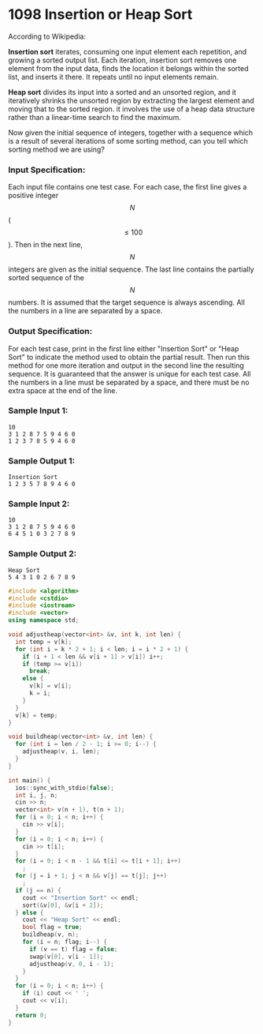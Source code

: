 # 1098 Insertion or Heap Sort
According to Wikipedia:

**Insertion sort** iterates, consuming one input element each repetition, and growing a sorted output list. Each iteration, insertion sort removes one element from the input data, finds the location it belongs within the sorted list, and inserts it there. It repeats until no input elements remain.

**Heap sort** divides its input into a sorted and an unsorted region, and it iteratively shrinks the unsorted region by extracting the largest element and moving that to the sorted region. it involves the use of a heap data structure rather than a linear-time search to find the maximum.

Now given the initial sequence of integers, together with a sequence which is a result of several iterations of some sorting method, can you tell which sorting method we are using?

### Input Specification:

Each input file contains one test case.  For each case, the first line gives a positive integer $$N$$ ($$\le 100$$).  Then in the next line, $$N$$ integers are given as the initial sequence.  The last line contains the partially sorted sequence of the $$N$$ numbers.  It is assumed that the target sequence is always ascending.  All the numbers in a line are separated by a space.

### Output Specification:

For each test case, print in the first line either "Insertion Sort" or "Heap Sort" to indicate the method used to obtain the partial result.  Then run this method for one more iteration and output in the second line the resulting sequence.  It is guaranteed that the answer is unique for each test case.  All the numbers in a line must be separated by a space, and there must be no extra space at the end of the line.

### Sample Input 1:
```in
10
3 1 2 8 7 5 9 4 6 0
1 2 3 7 8 5 9 4 6 0
```

### Sample Output 1:
```out
Insertion Sort
1 2 3 5 7 8 9 4 6 0
```

### Sample Input 2:
```
10
3 1 2 8 7 5 9 4 6 0
6 4 5 1 0 3 2 7 8 9
```

### Sample Output 2:
```
Heap Sort
5 4 3 1 0 2 6 7 8 9
```
```cpp
#include <algorithm>
#include <cstdio>
#include <iostream>
#include <vector>
using namespace std;

void adjustheap(vector<int> &v, int k, int len) {
  int temp = v[k];
  for (int i = k * 2 + 1; i < len; i = i * 2 + 1) {
    if (i + 1 < len && v[i + 1] > v[i]) i++;
    if (temp >= v[i])
      break;
    else {
      v[k] = v[i];
      k = i;
    }
  }
  v[k] = temp;
}

void buildheap(vector<int> &v, int len) {
  for (int i = len / 2 - 1; i >= 0; i--) {
    adjustheap(v, i, len);
  }
}

int main() {
  ios::sync_with_stdio(false);
  int i, j, n;
  cin >> n;
  vector<int> v(n + 1), t(n + 1);
  for (i = 0; i < n; i++) {
    cin >> v[i];
  }
  for (i = 0; i < n; i++) {
    cin >> t[i];
  }
  for (i = 0; i < n - 1 && t[i] <= t[i + 1]; i++)
    ;
  for (j = i + 1; j < n && v[j] == t[j]; j++)
    ;
  if (j == n) {
    cout << "Insertion Sort" << endl;
    sort(&v[0], &v[i + 2]);
  } else {
    cout << "Heap Sort" << endl;
    bool flag = true;
    buildheap(v, n);
    for (i = n; flag; i--) {
      if (v == t) flag = false;
      swap(v[0], v[i - 1]);
      adjustheap(v, 0, i - 1);
    }
  }
  for (i = 0; i < n; i++) {
    if (i) cout << ' ';
    cout << v[i];
  }
  return 0;
}
```